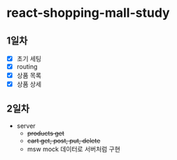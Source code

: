 # react-shopping-mall-study

## 1일차

- [x] 초기 세팅
- [x] routing
- [x] 상품 목록
- [x] 상품 상세

## 2일차

- server
  - ~~products get~~
  - ~~cart get, post, put, delete~~
  - msw mock 데이터로 서버처럼 구현
